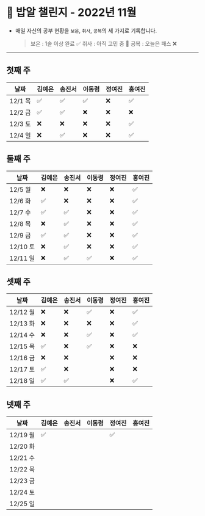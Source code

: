 # 🍚 밥알 챌린지 - 2022년 11월
- 매일 자신의 공부 현황을 `보온`, `취사`, `공복`의 세 가지로 기록합니다.
    
    > 보온 : 1솔 이상 완료 ✅
    취사 : 아직 고민 중 🤔
    공복 : 오늘은 패스 ❌
---

## 첫째 주
**날짜**|김예은|송진서|이동령|정여진|홍여진
---|---|---|---|---|---
12/1 목|✅|✅|✅|❌|✅
12/2 금|✅|✅|❌|❌|❌
12/3 토|❌|❌|❌|❌|✅
12/4 일|❌|✅|❌|❌|✅


## 둘째 주
**날짜**|김예은|송진서|이동령|정여진|홍여진
---|---|---|---|---|---
12/5 월|❌|❌|❌|❌|✅
12/6 화|✅|❌|❌|❌|✅
12/7 수|✅|✅|❌|❌|✅
12/8 목|❌|✅|❌|❌|✅
12/9 금|✅|✅|❌|❌|✅
12/10 토|❌ |✅|❌|❌|✅
12/11 일|❌ |✅|✅|❌|✅


## 셋째 주
**날짜**|김예은|송진서|이동령|정여진|홍여진
---|---|---|---|---|---
12/12 월|❌ |❌ |✅|❌|✅
12/13 화|❌ |❌ |❌|❌|✅
12/14 수|❌ |❌ |✅|❌|✅
12/15 목|✅ |❌ |✅|❌|❌
12/16 금|❌ |❌ | |❌|❌
12/17 토|✅ |❌ | |❌|❌
12/18 일|✅ |✅ | |❌|✅


## 넷째 주
**날짜**|김예은|송진서|이동령|정여진|홍여진
---|---|---|---|---|---
12/19 월|✅ | | |✅|
12/20 화| | | | |
12/21 수| | | | |
12/22 목| | | | |
12/23 금| | | | |
12/24 토| | | | |
12/25 일| | | | |
